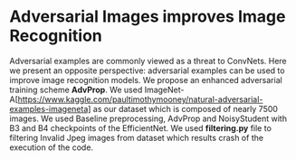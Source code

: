 # Adversarial Images improves Image Recognition
Adversarial examples are commonly viewed as a threat
to ConvNets. Here we present an opposite perspective: adversarial examples can be used to improve image recognition models. We propose an enhanced adversarial training scheme **AdvProp**.
We used ImageNet-A[https://www.kaggle.com/paultimothymooney/natural-adversarial-examples-imageneta] as our dataset which is composed of nearly 7500 images.
We used Baseline preprocessing, AdvProp and NoisyStudent with B3 and B4 checkpoints of the EfficientNet. 
We used **filtering.py** file to filtering Invalid Jpeg images from dataset which results crash of the execution of the code. 

